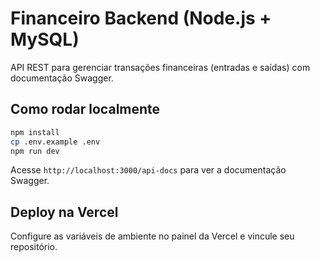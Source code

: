 # Financeiro Backend (Node.js + MySQL)

API REST para gerenciar transações financeiras (entradas e saídas) com documentação Swagger.

## Como rodar localmente

```bash
npm install
cp .env.example .env
npm run dev
```

Acesse `http://localhost:3000/api-docs` para ver a documentação Swagger.

## Deploy na Vercel

Configure as variáveis de ambiente no painel da Vercel e vincule seu repositório.
